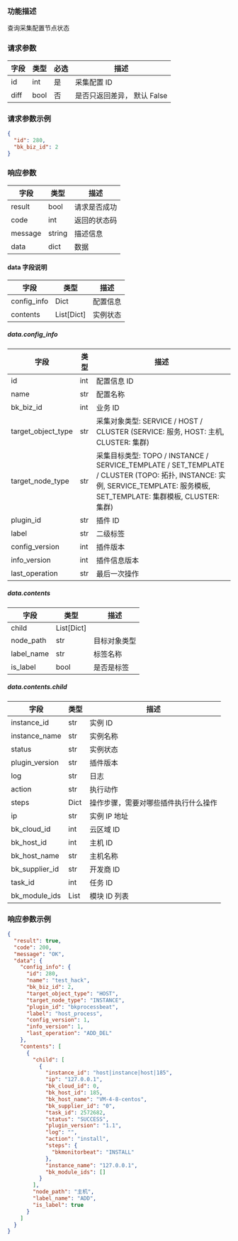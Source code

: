 ### 功能描述

查询采集配置节点状态


### 请求参数

| 字段   | 类型   | 必选  | 描述                |
| ---- | ---- | --- | ----------------- |
| id   | int  | 是   | 采集配置 ID           |
| diff | bool | 否   | 是否只返回差异， 默认 False |

### 请求参数示例

```json
{
  "id": 280,
  "bk_biz_id": 2
}

```

### 响应参数

| 字段      | 类型     | 描述     |
| ------- | ------ | ------ |
| result  | bool   | 请求是否成功 |
| code    | int    | 返回的状态码 |
| message | string | 描述信息   |
| data    | dict   | 数据     |

#### data 字段说明

| 字段          | 类型           | 描述   |
| ----------- | ------------ | ---- |
| config_info | Dict         | 配置信息 |
| contents    | List\[Dict\] | 实例状态 |

##### data.config_info

| 字段                 | 类型  | 描述     |
| ------------------ | --- | ------ |
| id                 | int | 配置信息 ID |
| name               | str | 配置名称   |
| bk_biz_id          | int | 业务 ID   |
| target_object_type | str | 采集对象类型: SERVICE / HOST / CLUSTER (SERVICE: 服务, HOST: 主机, CLUSTER: 集群) |
| target_node_type   | str | 采集目标类型: TOPO / INSTANCE / SERVICE_TEMPLATE / SET_TEMPLATE / CLUSTER (TOPO: 拓扑, INSTANCE: 实例, SERVICE_TEMPLATE: 服务模板, SET_TEMPLATE: 集群模板, CLUSTER: 集群) |
| plugin_id          | str | 插件 ID   |
| label              | str | 二级标签   |
| config_version     | int | 插件版本   |
| info_version       | int | 插件信息版本 |
| last_operation     | str | 最后一次操作 |

##### data.contents

| 字段         | 类型           | 描述     |
| ---------- | ------------ | ------ |
| child      | List\[Dict\] |        |
| node_path  | str          | 目标对象类型 |
| label_name | str          | 标签名称   |
| is_label   | bool         | 是否是标签  |

##### data.contents.child

| 字段             | 类型       | 描述                 |
| -------------- | -------- | ------------------ |
| instance_id    | str      | 实例 ID              |
| instance_name  | str      | 实例名称               |
| status         | str      | 实例状态               |
| plugin_version | str      | 插件版本               |
| log            | str      | 日志                 |
| action         | str      | 执行动作               |
| steps          | Dict     | 操作步骤，需要对哪些插件执行什么操作 |
| ip             | str      | 实例 IP 地址           |
| bk_cloud_id    | int      | 云区域 ID              |
| bk_host_id     | int      | 主机 ID               |
| bk_host_name   | str      | 主机名称               |
| bk_supplier_id | str      | 开发商 ID              |
| task_id        | int      | 任务 ID               |
| bk_module_ids  | List     | 模块 ID 列表             |

### 响应参数示例

```json
{
  "result": true,
  "code": 200,
  "message": "OK",
  "data": {
    "config_info": {
      "id": 280,
      "name": "test_hack",
      "bk_biz_id": 2,
      "target_object_type": "HOST",
      "target_node_type": "INSTANCE",
      "plugin_id": "bkprocessbeat",
      "label": "host_process",
      "config_version": 1,
      "info_version": 1,
      "last_operation": "ADD_DEL"
    },
    "contents": [
      {
        "child": [
          {
            "instance_id": "host|instance|host|185",
            "ip": "127.0.0.1",
            "bk_cloud_id": 0,
            "bk_host_id": 185,
            "bk_host_name": "VM-4-8-centos",
            "bk_supplier_id": "0",
            "task_id": 2572682,
            "status": "SUCCESS",
            "plugin_version": "1.1",
            "log": "",
            "action": "install",
            "steps": {
              "bkmonitorbeat": "INSTALL"
            },
            "instance_name": "127.0.0.1",
            "bk_module_ids": []
          }
        ],
        "node_path": "主机",
        "label_name": "ADD",
        "is_label": true
      }
    ]
  }
}
```
